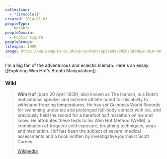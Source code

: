 ```yaml
---
collection:
  - "[[People]]"
created: 2014-01-01
peopleType:
  - Notable
peopleDomain:
  - Public Figure
peopleGroups: 
lifespan: 1959 -
image: https://wp.penguin.co.uk/wp-content/uploads/2020/10/Main-Wim-Hof-by-Innerfire.jpg
---
```

I'm a big fan of the adventurous and eclectic Iceman. Here's an essay: [[Exploring Wim Hof's Breath Manipulation]].

### Wiki
> **Wim Hof** (born 20 April 1959), also known as The Iceman, is a Dutch motivational speaker and extreme athlete noted for his ability to withstand freezing temperatures. He has set Guinness World Records for swimming under ice and prolonged full-body contact with ice, and previously held the record for a barefoot half marathon on ice and snow. He attributes these feats to his Wim Hof Method (WHM), a combination of frequent cold exposure, breathing techniques, yoga and meditation. Hof has been the subject of several medical assessments and a book written by investigative journalist Scott Carney.
>
> [Wikipedia](https://en.wikipedia.org/wiki/Wim%20Hof)
